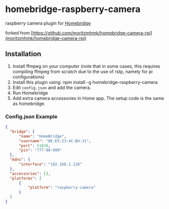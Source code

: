 # homebridge-raspberry-camera

raspberry camera plugin for [Homebridge](https://github.com/nfarina/homebridge)

forked from [https://github.com/moritzmhmk/homebridge-camera-rpi](moritzmhmk/homebridge-camera-rpi)

## Installation

1. Install ffmpeg on your computer (note that in some cases, this requires compiling ffmpeg from scratch due to the use of rstp, namely for pi configurations)
2. Install this plugin using: npm install -g homebridge-raspberry-camera
3. Edit ``config.json`` and add the camera.
3. Run Homebridge
4. Add extra camera accessories in Home app. The setup code is the same as homebridge.

### Config.json Example

```json
{
  "bridge": {
      "name": "HomeBridge",
      "username": "0E:E5:23:4C:B4:31",
      "port": 51826,
      "pin": "777-88-999"
  },
  "mdns": {
      "interface": "192.168.1.110"
  },
  "accessories": [],
  "platforms": [
      {
          "platform": "raspberry-camera"
      }
  ]
}
```